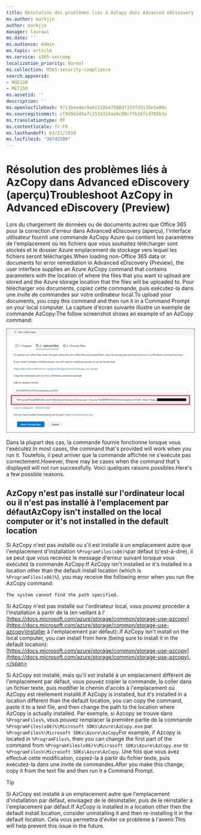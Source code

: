 ```yaml
---
title: Résolution des problèmes liés à AzCopy dans Advanced eDiscovery (aperçu)
ms.author: markjjo
author: markjjo
manager: laurawi
ms.date: ''
ms.audience: Admin
ms.topic: article
ms.service: o365-seccomp
localization_priority: Normal
ms.collection: M365-security-compliance
search.appverid:
- MOE150
- MET150
ms.assetid: ''
description: ''
ms.openlocfilehash: 9711bee4ec9a61510b47568df37dfd3135e1e00c
ms.sourcegitcommit: cf9d9b545a7c153d314aa9c08c7fb16fcd785b3e
ms.translationtype: MT
ms.contentlocale: fr-FR
ms.lasthandoff: 03/21/2019
ms.locfileid: "30742500"
---
```

# <a name="troubleshoot-azcopy-in-advanced-ediscovery-preview"></a><span data-ttu-id="e39c9-102">Résolution des problèmes liés à AzCopy dans Advanced eDiscovery (aperçu)</span><span class="sxs-lookup"><span data-stu-id="e39c9-102">Troubleshoot AzCopy in Advanced eDiscovery (Preview)</span></span>

<span data-ttu-id="e39c9-103">Lors du chargement de données ou de documents autres que Office 365 pour la correction d'erreur dans Advanced eDiscovery (aperçu), l'interface utilisateur fournit une commande AzCopy Azure qui contient les paramètres de l'emplacement où les fichiers que vous souhaitez télécharger sont stockés et le dossier Azure emplacement de stockage vers lequel les fichiers seront téléchargés.</span><span class="sxs-lookup"><span data-stu-id="e39c9-103">When loading non-Office 365 data or documents for error remediation in Advanced eDiscovery (Preview), the user interface supplies an Azure AzCopy command that contains parameters with the location of where the files that you want to upload are stored and the Azure storage location that the files will be uploaded to.</span></span> <span data-ttu-id="e39c9-104">Pour télécharger vos documents, copiez cette commande, puis exécutez-la dans une invite de commandes sur votre ordinateur local.</span><span class="sxs-lookup"><span data-stu-id="e39c9-104">To upload your documents, you copy this command and then run it in a Command Prompt on your local computer.</span></span>  <span data-ttu-id="e39c9-105">La capture d'écran suivante illustre un exemple de commande AzCopy:</span><span class="sxs-lookup"><span data-stu-id="e39c9-105">The follow screenshot shows an example of an AzCopy command:</span></span>

![Télécharger des fichiers non-Office 365](../media/46ba68f6-af11-4e70-bb91-5fc7973516e3.png)

<span data-ttu-id="e39c9-107">Dans la plupart des cas, la commande fournie fonctionne lorsque vous l'exécutez.</span><span class="sxs-lookup"><span data-stu-id="e39c9-107">In most cases, the command that's provided will work when you run it.</span></span> <span data-ttu-id="e39c9-108">Toutefois, il peut arriver que la commande affichée ne s'exécute pas correctement.</span><span class="sxs-lookup"><span data-stu-id="e39c9-108">However, there may be cases when the command that's displayed will not run successfully.</span></span> <span data-ttu-id="e39c9-109">Voici quelques raisons possibles.</span><span class="sxs-lookup"><span data-stu-id="e39c9-109">Here's a few possible reasons.</span></span>

## <a name="azcopy-isnt-installed-on-the-local-computer-or-its-not-installed-in-the-default-location"></a><span data-ttu-id="e39c9-110">AzCopy n'est pas installé sur l'ordinateur local ou il n'est pas installé à l'emplacement par défaut</span><span class="sxs-lookup"><span data-stu-id="e39c9-110">AzCopy isn't installed on the local computer or it's not installed in the default location</span></span>

<span data-ttu-id="e39c9-111">Si AzCopy n'est pas installé ou s'il est installé à un emplacement autre que l'emplacement d'installation `%ProgramFiles(x86)%`par défaut (c'est-à-dire), il se peut que vous receviez le message d'erreur suivant lorsque vous exécutez la commande AzCopy:</span><span class="sxs-lookup"><span data-stu-id="e39c9-111">If AzCopy isn't installed or it's installed in a location other than the default install location (which is `%ProgramFiles(x86)%`), you may receive the following error when you run the AzCopy command:</span></span>

    The system cannot find the path specified.

<span data-ttu-id="e39c9-112">Si AzCopy n'est pas installé sur l'ordinateur local, vous pouvez procéder à l'installation à partir de là (en veillant à l' [https://docs.microsoft.com/azure/storage/common/storage-use-azcopy](https://docs.microsoft.com/azure/storage/common/storage-use-azcopy)installer à l'emplacement par défaut):.</span><span class="sxs-lookup"><span data-stu-id="e39c9-112">If AzCopy isn't install on the local computer, you can install from here (being sure to install it in the default location): [https://docs.microsoft.com/azure/storage/common/storage-use-azcopy](https://docs.microsoft.com/azure/storage/common/storage-use-azcopy).</span></span>


<span data-ttu-id="e39c9-113">Si AzCopy est installé, mais qu'il est installé à un emplacement différent de l'emplacement par défaut, vous pouvez copier la commande, la coller dans un fichier texte, puis modifier le chemin d'accès à l'emplacement où AzCopy est réellement installé.</span><span class="sxs-lookup"><span data-stu-id="e39c9-113">If AzCopy is installed, but it's installed in a location different than the default location, you can copy the command, paste it to a text file, and then change the path to the location where AzCopy is actually installed.</span></span> <span data-ttu-id="e39c9-114">Par exemple, si Azcopy se trouve dans `%ProgramFiles%`, vous pouvez remplacer la première partie de la commande `%ProgramFiles(x86)%\Microsoft SDKs\Azure\AzCopy.exe` par. `%ProgramFiles%\Microsoft SDKs\Azure\AzCopy`</span><span class="sxs-lookup"><span data-stu-id="e39c9-114">For example, if Azcopy is located in `%ProgramFiles%`, then you can change the first part of the command from `%ProgramFiles(x86)%\Microsoft SDKs\Azure\AzCopy.exe` to `%ProgramFiles%\Microsoft SDKs\Azure\AzCopy`.</span></span> <span data-ttu-id="e39c9-115">Une fois que vous avez effectué cette modification, copiez-la à partir du fichier texte, puis exécutez-la dans une invite de commandes.</span><span class="sxs-lookup"><span data-stu-id="e39c9-115">After you make this change, copy it from the text file and then run it a Command Prompt.</span></span>

> [!TIP]
> <span data-ttu-id="e39c9-116">Si AzCopy est installé à un emplacement autre que l'emplacement d'installation par défaut, envisagez de le désinstaller, puis de le réinstaller à l'emplacement par défaut.</span><span class="sxs-lookup"><span data-stu-id="e39c9-116">If AzCopy is installed in a location other then the default install location, consider uninstalling it and then re-installing it in the default location.</span></span> <span data-ttu-id="e39c9-117">Cela vous permettra d'éviter ce problème à l'avenir.</span><span class="sxs-lookup"><span data-stu-id="e39c9-117">This will help prevent this issue in the future.</span></span>
